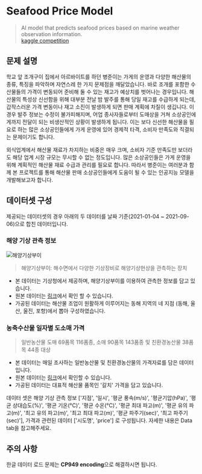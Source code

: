 # Seafood Price Model
> AI model that predicts seafood prices based on marine weather observation information.  
> [kaggle competition](https://www.kaggle.com/c/19981126-tp)


## 문제 설명

 학교 앞 조개구이 집에서 아르바이트를 하던 병준이는 가게의 운영과 다양한 해산물의 종류, 특징을 파악하며 자연스레  한 가지 문제점을 깨달았습니다. 바로 조개를 포함한 수산물들의 가격이 변동되어 준비해 둘 수 있는 재고가 예상치를 벗어나는 경우입니다. 해산물의 특성상 신선함을 위해 대부분 전날 밤 발주를 통해 당일 재고를 수급하게 되는데, 갑작스러운 가격 변동이나 재고 소진이 발생하게 되면 판매 계획에 차질이 생깁니다. 이 경우 발주 정보는 수정이 불가피해지며, 어업 종사자들로부터 도매상을 거쳐 소상공인에게까지 전달이 되는 비생산적인 상황이 발생하게 됩니다. 이는 보다 신선한 해산물을 필요로 하는 많은 소상공인들에게 가게 운영에 있어 경제적 타격, 소비자 만족도와 직결되는 문제이기도 합니다.

 외식업계에서 해산물 재료가 차지하는 비중은 매우 크며, 소비자 기준 만족도만 보더라도 해당 업계 시장 규모는 무시할 수 없는 정도입니다. 많은 소상공인들은 가게 운영을 위해 계획적인 해산물 재료 수급과 관리를 필요로 합니다. 따라서 병준이는 여러분과 함께 본 프로젝트를 통해 해산물 판매 소상공인들에게 도움이 될 수 있는 인공지능 모델을 개발해보고자 합니다.


## 데이터셋 구성

제공되는 데이터셋의 경우 아래의 두 데이터를 날짜 기준(2021-01-04 ~ 2021-09-06)으로 합친 데이터입니다.

### 해양 기상 관측 정보
![해양기상부이](https://www.korea.kr//admin2011/upload/photo/2013/07/03/37E0838C-1B8A-4B9F-BF0B-1E2A78A17363_THUMB_3.jpg)
> 해양기상부이: 해수면에서 다양한 기상장비로 해양기상현상을 관측하는 장치

- 본 데이터는 기상청에서 제공하며, 해양기상부이를 이용하여 관측한 정보를 담고 있습니다.
- 원본 데이터는 [링크](https://data.kma.go.kr/data/sea/selectBuoyRltmList.do?pgmNo=52)에서 확인 할 수 있습니다.
- 가공된 데이터는 해산물 조업이 원활하게 이루어지는 동해 지역의 네 지점 (동해, 울산, 울진, 포항)에서 뽑아 구성하였습니다.


### 농축수산물 일자별 도소매 가격
> 일반농산물 도매 69품목 116품종, 소매 90품목 143품종 및 친환경농산물 38품목 44종 대상

- 본 데이터는 매일 조사하는 일반농산물 및 친환경농산물의 가격자료를 담은 데이터입니다.
- 원본 데이터는 [링크](https://www.data.go.kr/data/15072357/fileData.do)에서 확인할 수 있습니다.
- 가공된 데이터는 대표적 해산물 품목인 '갈치' 가격을 담고 있습니다.


데이터 셋은 해양 기상 관측 정보 ['지점', '일시', '평균 풍속(m/s)', '평균기압(hPa)', '평균 상대습도(%)', '평균 기온(°C)', '평균 수온(°C)', '평균 최대 파고(m)', '평균 유의 파고(m)', '최고 유의 파고(m)', '최고 최대 파고(m)', '평균 파주기(sec)', '최고 파주기(sec)'], 가격과 관련된 데이터 ['시도명', 'price'] 로 구성됩니다. 자세한 내용은 Data tab을 참고해주세요.


## 주의 사항

한글 데이터 로드 문제는 **CP949 encoding**으로 해결하시면 됩니다.
